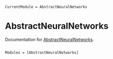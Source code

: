 ```@meta
CurrentModule = AbstractNeuralNetworks
```

# AbstractNeuralNetworks

Documentation for [AbstractNeuralNetworks](https://github.com/JuliaGNI/AbstractNeuralNetworks.jl).

```@index
```

```@autodocs
Modules = [AbstractNeuralNetworks]
```
